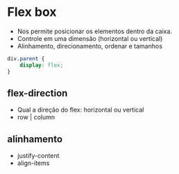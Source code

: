 # Flex box

* Nos permite posicionar os elementos dentro da caixa.
* Controle em uma dimensão (horizontal ou vertical)
* Alinhamento, direcionamento, ordenar e tamanhos

```css
div.parent {
    display: flex;
}
```

## flex-direction

* Qual a direção do flex: horizontal ou vertical
* row | column

## alinhamento

* justify-content
* align-items
